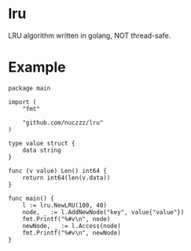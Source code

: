 # lru
LRU algorithm written in golang, NOT thread-safe.

# Example
```
package main

import (
	"fmt"

	"github.com/nuczzz/lru"
)

type value struct {
	data string
}

func (v value) Len() int64 {
	return int64(len(v.data))
}

func main() {
	l := lru.NewLRU(100, 40)
	node, _ := l.AddNewNode("key", value{"value"})
	fmt.Printf("%#v\n", node)
	newNode, _ := l.Access(node)
	fmt.Printf("%#v\n", newNode)
}
```